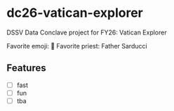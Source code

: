 # dc26-vatican-explorer
DSSV Data Conclave project for FY26: Vatican Explorer

Favorite emoji: 🫠
Favorite priest: Father Sarducci

## Features 

- [ ] fast
- [ ] fun
- [ ] tba
